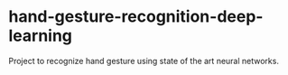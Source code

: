 # hand-gesture-recognition-deep-learning
Project to recognize  hand gesture using state of the art neural networks.
